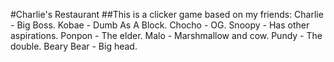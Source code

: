 #Charlie's Restaurant
##This is a clicker game based on my friends:
Charlie - Big Boss.
Kobae - Dumb As A Block.
Chocho - OG.
Snoopy - Has other aspirations.
Ponpon - The elder.
Malo - Marshmallow and cow.
Pundy - The double.
Beary Bear - Big head.
